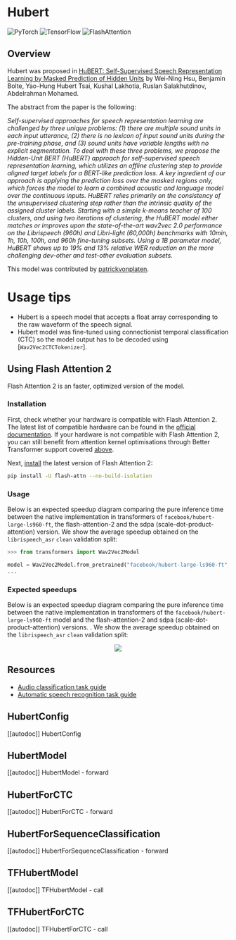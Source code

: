 <!--Copyright 2021 The HuggingFace Team. All rights reserved.

Licensed under the Apache License, Version 2.0 (the "License"); you may not use this file except in compliance with
the License. You may obtain a copy of the License at

http://www.apache.org/licenses/LICENSE-2.0

Unless required by applicable law or agreed to in writing, software distributed under the License is distributed on
an "AS IS" BASIS, WITHOUT WARRANTIES OR CONDITIONS OF ANY KIND, either express or implied. See the License for the
specific language governing permissions and limitations under the License.

⚠️ Note that this file is in Markdown but contain specific syntax for our doc-builder (similar to MDX) that may not be
rendered properly in your Markdown viewer.

-->

# Hubert

<div class="flex flex-wrap space-x-1">
<img alt="PyTorch" src="https://img.shields.io/badge/PyTorch-DE3412?style=flat&logo=pytorch&logoColor=white">
<img alt="TensorFlow" src="https://img.shields.io/badge/TensorFlow-FF6F00?style=flat&logo=tensorflow&logoColor=white">
<img alt="FlashAttention" src="https://img.shields.io/badge/%E2%9A%A1%EF%B8%8E%20FlashAttention-eae0c8?style=flat">
</div>

## Overview

Hubert was proposed in [HuBERT: Self-Supervised Speech Representation Learning by Masked Prediction of Hidden Units](https://arxiv.org/abs/2106.07447) by Wei-Ning Hsu, Benjamin Bolte, Yao-Hung Hubert Tsai, Kushal Lakhotia, Ruslan
Salakhutdinov, Abdelrahman Mohamed.

The abstract from the paper is the following:

*Self-supervised approaches for speech representation learning are challenged by three unique problems: (1) there are
multiple sound units in each input utterance, (2) there is no lexicon of input sound units during the pre-training
phase, and (3) sound units have variable lengths with no explicit segmentation. To deal with these three problems, we
propose the Hidden-Unit BERT (HuBERT) approach for self-supervised speech representation learning, which utilizes an
offline clustering step to provide aligned target labels for a BERT-like prediction loss. A key ingredient of our
approach is applying the prediction loss over the masked regions only, which forces the model to learn a combined
acoustic and language model over the continuous inputs. HuBERT relies primarily on the consistency of the unsupervised
clustering step rather than the intrinsic quality of the assigned cluster labels. Starting with a simple k-means
teacher of 100 clusters, and using two iterations of clustering, the HuBERT model either matches or improves upon the
state-of-the-art wav2vec 2.0 performance on the Librispeech (960h) and Libri-light (60,000h) benchmarks with 10min, 1h,
10h, 100h, and 960h fine-tuning subsets. Using a 1B parameter model, HuBERT shows up to 19% and 13% relative WER
reduction on the more challenging dev-other and test-other evaluation subsets.*

This model was contributed by [patrickvonplaten](https://huggingface.co/patrickvonplaten).

# Usage tips

- Hubert is a speech model that accepts a float array corresponding to the raw waveform of the speech signal.
- Hubert model was fine-tuned using connectionist temporal classification (CTC) so the model output has to be decoded
  using [`Wav2Vec2CTCTokenizer`].


## Using Flash Attention 2

Flash Attention 2 is an faster, optimized version of the model.

### Installation 

First, check whether your hardware is compatible with Flash Attention 2. The latest list of compatible hardware can be found in the [official documentation](https://github.com/Dao-AILab/flash-attention#installation-and-features). If your hardware is not compatible with Flash Attention 2, you can still benefit from attention kernel optimisations through Better Transformer support covered [above](https://huggingface.co/docs/transformers/main/en/model_doc/bark#using-better-transformer).

Next, [install](https://github.com/Dao-AILab/flash-attention#installation-and-features) the latest version of Flash Attention 2:

```bash
pip install -U flash-attn --no-build-isolation
```

### Usage

Below is an expected speedup diagram comparing the pure inference time between the native implementation in transformers of `facebook/hubert-large-ls960-ft`, the flash-attention-2 and the sdpa (scale-dot-product-attention) version. We show the average speedup obtained on the `librispeech_asr` `clean` validation split: 

```python
>>> from transformers import Wav2Vec2Model

model = Wav2Vec2Model.from_pretrained("facebook/hubert-large-ls960-ft", torch_dtype=torch.float16, attn_implementation="flash_attention_2").to(device)
...
```

### Expected speedups

Below is an expected speedup diagram comparing the pure inference time between the native implementation in transformers of the `facebook/hubert-large-ls960-ft` model and the flash-attention-2 and sdpa (scale-dot-product-attention) versions. . We show the average speedup obtained on the `librispeech_asr` `clean` validation split: 


<div style="text-align: center">
<img src="https://huggingface.co/datasets/kamilakesbi/transformers_image_doc/resolve/main/data/Hubert_speedup.png">
</div>


## Resources

- [Audio classification task guide](../tasks/audio_classification)
- [Automatic speech recognition task guide](../tasks/asr)

## HubertConfig

[[autodoc]] HubertConfig

<frameworkcontent>
<pt>

## HubertModel

[[autodoc]] HubertModel
    - forward

## HubertForCTC

[[autodoc]] HubertForCTC
    - forward

## HubertForSequenceClassification

[[autodoc]] HubertForSequenceClassification
    - forward

</pt>
<tf>

## TFHubertModel

[[autodoc]] TFHubertModel
    - call

## TFHubertForCTC

[[autodoc]] TFHubertForCTC
    - call

</tf>
</frameworkcontent>
